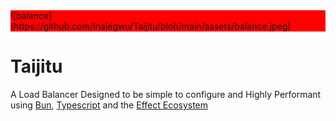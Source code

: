 <div style="background-color:red;">![balance](https://github.com/Inalegwu/Taijitu/blob/main/assets/balance.jpeg)
</div>

# Taijitu
A Load Balancer Designed to be simple to configure and Highly Performant
using [Bun](https://bun.sh), [Typescript](https://typescriptlang.org/) and the [Effect Ecosystem](https://effect.website)
